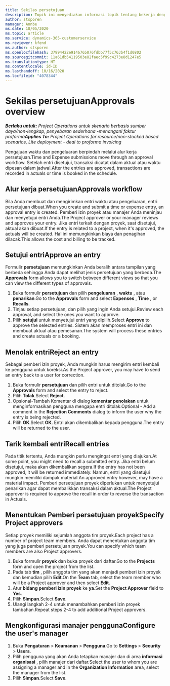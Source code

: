 ```yaml
---
title: Sekilas persetujuan
description: Topik ini menyediakan informasi topik tentang bekerja dengan nilai persetujuan dalam Project Operations.
author: stsporen
manager: Annbe
ms.date: 10/05/2020
ms.topic: article
ms.service: dynamics-365-customerservice
ms.reviewer: kfend
ms.author: stsporen
ms.openlocfilehash: 37994422e9146765076fdbb77f5c763b4f1d0802
ms.sourcegitcommit: 11a61db54119503e82faec5f99c4273e8d1247e5
ms.translationtype: HT
ms.contentlocale: id-ID
ms.lasthandoff: 10/16/2020
ms.locfileid: "4078344"
---
```

# <a name="approvals-overview"></a><span data-ttu-id="30449-103">Sekilas persetujuan</span><span class="sxs-lookup"><span data-stu-id="30449-103">Approvals overview</span></span>

<span data-ttu-id="30449-104">_**Berlaku untuk:** Project Operations untuk skenario berbasis sumber daya/non-lengkap, penyebaran sederhana -menangani faktur proforma_</span><span class="sxs-lookup"><span data-stu-id="30449-104">_**Applies To:** Project Operations for resource/non-stocked based scenarios, Lite deployment - deal to proforma invoicing_</span></span>

<span data-ttu-id="30449-105">Pengajuan waktu dan pengeluaran berpindah melalui alur kerja persetujuan.</span><span class="sxs-lookup"><span data-stu-id="30449-105">Time and Expense submissions move through an approval workflow.</span></span> <span data-ttu-id="30449-106">Setelah entri disetujui, transaksi dicatat dalam aktual atau waktu dipesan dalam jadwal.</span><span class="sxs-lookup"><span data-stu-id="30449-106">After the entries are approved, transactions are recorded in actuals or time is booked in the schedule.</span></span>

## <a name="approvals-workflow"></a><span data-ttu-id="30449-107">Alur kerja persetujuan</span><span class="sxs-lookup"><span data-stu-id="30449-107">Approvals workflow</span></span>
<span data-ttu-id="30449-108">Bila Anda membuat dan mengirimkan entri waktu atau pengeluaran, entri persetujuan dibuat.</span><span class="sxs-lookup"><span data-stu-id="30449-108">When you create and submit a time or expense entry, an approval entry is created.</span></span> <span data-ttu-id="30449-109">Pemberi izin proyek atau manajer Anda meninjau dan menyetujui entri Anda.</span><span class="sxs-lookup"><span data-stu-id="30449-109">The Project approver or your manager reviews and approves your entry.</span></span> <span data-ttu-id="30449-110">Jika entri terkait dengan proyek, saat disetujui, aktual akan dibuat.</span><span class="sxs-lookup"><span data-stu-id="30449-110">If the entry is related to a project, when it's approved, the actuals will be created.</span></span> <span data-ttu-id="30449-111">Hal ini memungkinkan biaya dan penagihan dilacak.</span><span class="sxs-lookup"><span data-stu-id="30449-111">This allows the cost and billing to be tracked.</span></span> 

## <a name="approve-an-entry"></a><span data-ttu-id="30449-112">Setujui entri</span><span class="sxs-lookup"><span data-stu-id="30449-112">Approve an entry</span></span>
<span data-ttu-id="30449-113">Formulir **persetujuan** memungkinkan Anda beralih antara tampilan yang berbeda sehingga Anda dapat melihat jenis persetujuan yang berbeda.</span><span class="sxs-lookup"><span data-stu-id="30449-113">The **Approvals** form allows you to switch between different views so that you can view the different types of approvals.</span></span>
  
1. <span data-ttu-id="30449-114">Buka formulir **persetujuan** dan pilih **pengeluaran** , **waktu** , atau **penarikan**.</span><span class="sxs-lookup"><span data-stu-id="30449-114">Go to the **Approvals** form and select **Expenses** , **Time** , or **Recalls**.</span></span>
2. <span data-ttu-id="30449-115">Tinjau setiap persetujuan, dan pilih yang ingin Anda setujui.</span><span class="sxs-lookup"><span data-stu-id="30449-115">Review each approval, and select the ones you want to approve.</span></span>
3. <span data-ttu-id="30449-116">Pilih **setujui** untuk menyetujui entri yang dipilih.</span><span class="sxs-lookup"><span data-stu-id="30449-116">Select **Approve** to approve the selected entries.</span></span>
<span data-ttu-id="30449-117">Sistem akan memproses entri ini dan membuat aktual atau pemesanan.</span><span class="sxs-lookup"><span data-stu-id="30449-117">The system will process these entries and create actuals or a booking.</span></span>

## <a name="reject-an-entry"></a><span data-ttu-id="30449-118">Menolak entri</span><span class="sxs-lookup"><span data-stu-id="30449-118">Reject an entry</span></span>
<span data-ttu-id="30449-119">Sebagai pemberi izin proyek, Anda mungkin harus mengirim entri kembali ke pengguna untuk koreksi.</span><span class="sxs-lookup"><span data-stu-id="30449-119">As the Project approver, you may have to send an entry back to a user for correction.</span></span>
  
1. <span data-ttu-id="30449-120">Buka formulir **persetujuan** dan pilih entri untuk ditolak.</span><span class="sxs-lookup"><span data-stu-id="30449-120">Go to the **Approvals** form and select the entry to reject.</span></span> 
2. <span data-ttu-id="30449-121">Pilih **Tolak**.</span><span class="sxs-lookup"><span data-stu-id="30449-121">Select **Reject**.</span></span>
3. <span data-ttu-id="30449-122">Opsional-Tambah Komentar di dialog **komentar penolakan** untuk menginformasikan pengguna mengapa entri ditolak.</span><span class="sxs-lookup"><span data-stu-id="30449-122">Optional - Add a comment in the **Rejection Comments** dialog to inform the user why the entry is being rejected.</span></span>
4. <span data-ttu-id="30449-123">Pilih **OK**.</span><span class="sxs-lookup"><span data-stu-id="30449-123">Select **OK**.</span></span> <span data-ttu-id="30449-124">Entri akan dikembalikan kepada pengguna.</span><span class="sxs-lookup"><span data-stu-id="30449-124">The entry will be returned to the user.</span></span>
  
## <a name="recall-entries"></a><span data-ttu-id="30449-125">Tarik kembali entri</span><span class="sxs-lookup"><span data-stu-id="30449-125">Recall entries</span></span>
<span data-ttu-id="30449-126">Pada titik tertentu, Anda mungkin perlu mengingat entri yang diajukan.</span><span class="sxs-lookup"><span data-stu-id="30449-126">At some point, you might need to recall a submitted entry.</span></span> <span data-ttu-id="30449-127">Jika entri belum disetujui, maka akan dikembalikan segera.</span><span class="sxs-lookup"><span data-stu-id="30449-127">If the entry has not been approved, it will be returned immediately.</span></span> <span data-ttu-id="30449-128">Namun, entri yang disetujui mungkin memiliki dampak material.</span><span class="sxs-lookup"><span data-stu-id="30449-128">An approved entry however, may have a material impact.</span></span> <span data-ttu-id="30449-129">Pemberi persetujuan proyek diperlukan untuk menyetujui penarikan agar dapat membalikkan transaksi dalam aktual.</span><span class="sxs-lookup"><span data-stu-id="30449-129">The Project approver is required to approve the recall in order to reverse the transaction in Actuals.</span></span>

## <a name="specify-project-approvers"></a><span data-ttu-id="30449-130">Menentukan Pemberi persetujuan proyek</span><span class="sxs-lookup"><span data-stu-id="30449-130">Specify Project approvers</span></span>
<span data-ttu-id="30449-131">Setiap proyek memiliki sejumlah anggota tim proyek.</span><span class="sxs-lookup"><span data-stu-id="30449-131">Each project has a number of project team members.</span></span> <span data-ttu-id="30449-132">Anda dapat menentukan anggota tim yang juga pemberi persetujuan proyek.</span><span class="sxs-lookup"><span data-stu-id="30449-132">You can specify which team members are also Project approvers.</span></span>

1. <span data-ttu-id="30449-133">Buka formulir **proyek** dan buka proyek dari daftar.</span><span class="sxs-lookup"><span data-stu-id="30449-133">Go to the **Projects** form and open the project from the list.</span></span>
2. <span data-ttu-id="30449-134">Pada tab **tim** , pilih anggota tim yang akan menjadi pemberi izin proyek dan kemudian pilih **Edit**.</span><span class="sxs-lookup"><span data-stu-id="30449-134">On the **Team** tab, select the team member who will be a Project approver and then select **Edit**.</span></span>
3. <span data-ttu-id="30449-135">Atur **bidang pemberi izin proyek** ke **ya**.</span><span class="sxs-lookup"><span data-stu-id="30449-135">Set the **Project Approver** field to **Yes**.</span></span>
4. <span data-ttu-id="30449-136">Pilih **Simpan**.</span><span class="sxs-lookup"><span data-stu-id="30449-136">Select **Save**.</span></span>
5. <span data-ttu-id="30449-137">Ulangi langkah 2-4 untuk menambahkan pemberi izin proyek tambahan.</span><span class="sxs-lookup"><span data-stu-id="30449-137">Repeat steps 2-4 to add additional Project approvers.</span></span>

## <a name="configure-the-users-manager"></a><span data-ttu-id="30449-138">Mengkonfigurasi manajer pengguna</span><span class="sxs-lookup"><span data-stu-id="30449-138">Configure the user's manager</span></span>

1. <span data-ttu-id="30449-139">Buka **Pengaturan** > **Keamanan** > **Pengguna**.</span><span class="sxs-lookup"><span data-stu-id="30449-139">Go to **Settings** > **Security** > **Users**.</span></span>
2. <span data-ttu-id="30449-140">Pilih pengguna yang akan Anda tetapkan manajer dan di area **informasi organisasi** , pilih manajer dari daftar.</span><span class="sxs-lookup"><span data-stu-id="30449-140">Select the user to whom you are assigning a manager and in the **Organization Information** area, select the manager from the list.</span></span> 
3. <span data-ttu-id="30449-141">Pilih **Simpan**.</span><span class="sxs-lookup"><span data-stu-id="30449-141">Select **Save**.</span></span>


